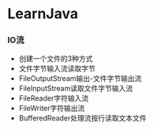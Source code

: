 # LearnJava
### IO流
- 创建一个文件的3种方式
- 文件字节输入流读取字节
- FileOutputStream输出-文件字节输出流
- FileInputStream读取文件字节输入流
- FileReader字符输入流
- FileWriter字符输出流
- BufferedReader处理流按行读取文本文件
